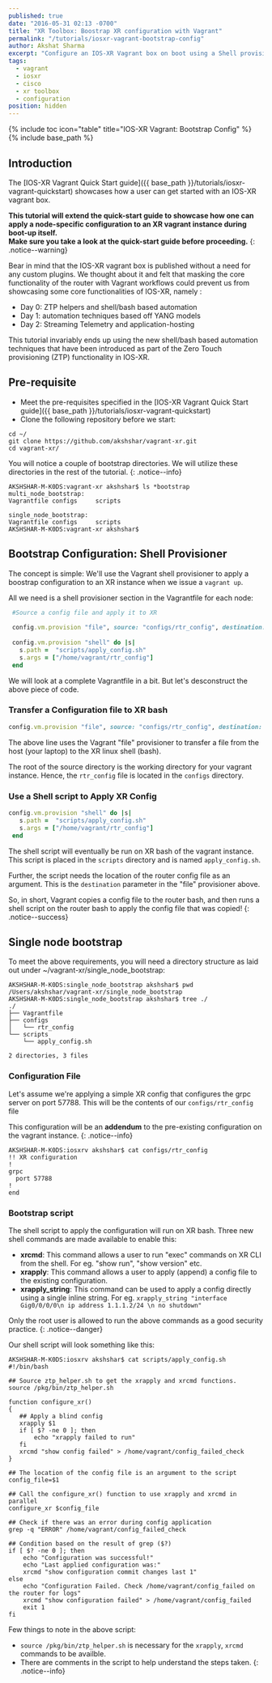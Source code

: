 ```yaml
---
published: true
date: "2016-05-31 02:13 -0700"
title: "XR Toolbox: Boostrap XR configuration with Vagrant"
permalink: "/tutorials/iosxr-vagrant-bootstrap-config"
author: Akshat Sharma
excerpt: "Configure an IOS-XR Vagrant box on boot using a Shell provisioner"
tags: 
  - vagrant
  - iosxr
  - cisco
  - xr toolbox
  - configuration
position: hidden
---
```


{% include toc icon="table" title="IOS-XR Vagrant: Bootstrap Config" %}
{% include base_path %}

## Introduction

The [IOS-XR Vagrant Quick Start guide]({{ base_path }}/tutorials/iosxr-vagrant-quickstart)
showcases how a user can get started with an IOS-XR vagrant box.

**This tutorial will extend the quick-start guide to showcase how one can apply a node-specific configuration to an XR vagrant instance during boot-up itself.  
Make sure you take a look at the quick-start guide before proceeding.**
{: .notice--warning}

>
Bear in mind that the IOS-XR vagrant box is published without a need for any custom plugins.
We thought about it and felt that masking the core functionality of the router with Vagrant workflows could prevent us from showcasing some core functionalities of IOS-XR, namely :
>
* Day 0: ZTP helpers and shell/bash based automation
* Day 1: automation techniques based off YANG models
* Day 2: Streaming Telemetry and application-hosting 

This tutorial invariably ends up using the new shell/bash based automation techniques that have been introduced as part of the Zero Touch provisioning (ZTP) functionality in IOS-XR.


## Pre-requisite
* Meet the pre-requisites specified in the [IOS-XR Vagrant Quick Start guide]({{ base_path }}/tutorials/iosxr-vagrant-quickstart)
* Clone the following repository before we start:

```shell
cd ~/
git clone https://github.com/akshshar/vagrant-xr.git
cd vagrant-xr/
```

You will notice a couple of bootstrap directories. We will utilize these directories in the rest of the tutorial.
{: .notice--info}

```shell
AKSHSHAR-M-K0DS:vagrant-xr akshshar$ ls *bootstrap
multi_node_bootstrap:
Vagrantfile	configs		scripts

single_node_bootstrap:
Vagrantfile	configs		scripts
AKSHSHAR-M-K0DS:vagrant-xr akshshar$ 

```



## Bootstrap Configuration: Shell Provisioner

The concept is simple: We'll use the Vagrant shell provisioner to apply a boostrap configuration to an XR instance when we issue a `vagrant up`.  
  
All we need is a shell provisioner section in the Vagrantfile for each node:

```ruby 
 #Source a config file and apply it to XR
      
 config.vm.provision "file", source: "configs/rtr_config", destination: "/home/vagrant/rtr_config"
      
 config.vm.provision "shell" do |s|
   s.path =  "scripts/apply_config.sh"
   s.args = ["/home/vagrant/rtr_config"]
 end
```

We will look at a complete Vagrantfile in a bit. But let's desconstruct the above piece of code.


### Transfer a Configuration file to XR bash
   
```ruby 
config.vm.provision "file", source: "configs/rtr_config", destination: "/home/vagrant/rtr_config"
```

The above line uses the Vagrant "file" provisioner to transfer a file from the host (your laptop) to the XR linux shell (bash).

The root of the source directory is the working directory for your vagrant instance. Hence, the `rtr_config` file is located in the `configs` directory.

### Use a Shell script to Apply XR Config

```ruby
config.vm.provision "shell" do |s|
   s.path =  "scripts/apply_config.sh"
   s.args = ["/home/vagrant/rtr_config"]
 end
```
The shell script will eventually be run on XR bash of the vagrant instance. This script is placed in the `scripts` directory and is named `apply_config.sh`.  

Further, the script needs the location of the router config file as an argument. This is the `destination` parameter in the "file" provisioner above.


So, in short, Vagrant copies a config file to the router bash, and then runs a shell script on the router bash to apply the config file that was copied!
{: .notice--success}

     

## Single node bootstrap

To meet the above requirements, you will need a directory structure as laid out under ~/vagrant-xr/single_node_bootstrap:

```shell
AKSHSHAR-M-K0DS:single_node_bootstrap akshshar$ pwd
/Users/akshshar/vagrant-xr/single_node_bootstrap
AKSHSHAR-M-K0DS:single_node_bootstrap akshshar$ tree ./
./
├── Vagrantfile
├── configs
│   └── rtr_config
└── scripts
    └── apply_config.sh

2 directories, 3 files
```


### Configuration File
Let's assume we're applying a simple XR config that configures the grpc server on port 57788.
This will be the contents of our `configs/rtr_config` file

This configuration will be an **addendum** to the pre-existing configuration on the vagrant instance.
{: .notice--info}

```shell
AKSHSHAR-M-K0DS:iosxrv akshshar$ cat configs/rtr_config 
!! XR configuration
!
grpc
  port 57788
!
end
```

### Bootstrap script
The shell script to apply the configuration will run on XR bash. Three new shell commands are made available to enable this:  

* **xrcmd**: This command allows a user to run "exec" commands on XR CLI from the shell. For eg. "show run", "show version" etc.  
* **xrapply**: This command allows a user to apply (append) a config file to the existing configuration.  
* **xrapply_string**: This command can be used to apply a config directly using a single inline string. For eg. `xrapply_string "interface Gig0/0/0/0\n ip address 1.1.1.2/24 \n no shutdown"`  


Only the root user is allowed to run the above commands as a good security practice. 
{: .notice--danger}

Our shell script will look something like this:



```shell
AKSHSHAR-M-K0DS:iosxrv akshshar$ cat scripts/apply_config.sh 
#!/bin/bash

## Source ztp_helper.sh to get the xrapply and xrcmd functions.
source /pkg/bin/ztp_helper.sh

function configure_xr() 
{
   ## Apply a blind config 
   xrapply $1
   if [ $? -ne 0 ]; then
       echo "xrapply failed to run"
   fi
   xrcmd "show config failed" > /home/vagrant/config_failed_check
}

## The location of the config file is an argument to the script
config_file=$1

## Call the configure_xr() function to use xrapply and xrcmd in parallel
configure_xr $config_file

## Check if there was an error during config application
grep -q "ERROR" /home/vagrant/config_failed_check

## Condition based on the result of grep ($?)
if [ $? -ne 0 ]; then
    echo "Configuration was successful!"
    echo "Last applied configuration was:"
    xrcmd "show configuration commit changes last 1"
else
    echo "Configuration Failed. Check /home/vagrant/config_failed on the router for logs"
    xrcmd "show configuration failed" > /home/vagrant/config_failed
    exit 1
fi

```
>
Few things to note in the above script:
>
* `source /pkg/bin/ztp_helper.sh` is necessary for the `xrapply`, `xrcmd` commands to be availble.
* There are comments in the script to help understand the steps taken.
{: .notice--info}


